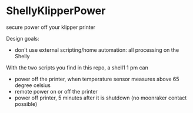 # ShellyKlipperPower
secure power off your klipper printer

Design goals:
* don't use external scripting/home automation: all processing on the Shelly

WIth the two scripts you find in this repo, a shell1 1 pm can
* power off the printer, when temperature sensor measures above 65 degree celsius
* remote power on or off the printer
* power off printer, 5 minutes after it is shutdown (no moonraker contact possible)
